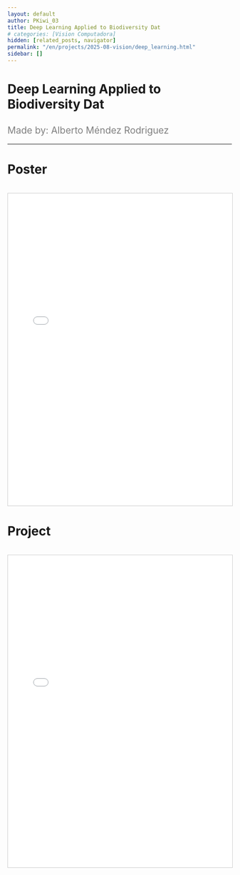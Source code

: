 ```yaml
---
layout: default
author: PKiwi_03
title: Deep Learning Applied to Biodiversity Dat 
# categories: [Vision Computadora]
hidden: [related_posts, navigator]
permalink: "/en/projects/2025-08-vision/deep_learning.html"
sidebar: []
---
```


# Deep Learning Applied to Biodiversity Dat

<h2 style="color: gray; font-weight: normal;">
Made by: Alberto Méndez Rodriguez 
</h2>

---

# Poster
<br>

<iframe 
    src="/assets/html/2025-08-vision/ok/Alberto_mendez_poster.pdf" 
    width="100%" 
    height="700" 
    style="border: 1px solid #ccc;"
></iframe>

# Project
<br>

<iframe 
    src="/assets/html/2025-08-vision/ok/Alberto_mendez.html" 
    width="100%" 
    height="700" 
    style="border: 1px solid #ccc;"
></iframe>

